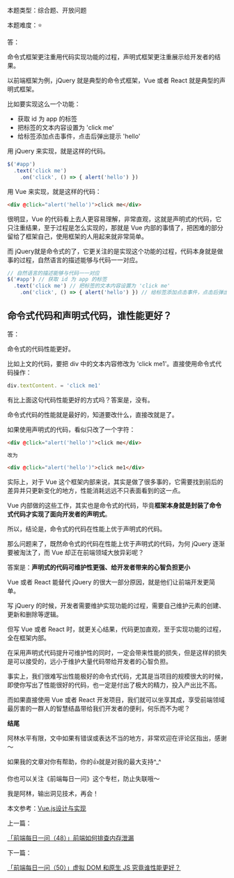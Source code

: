 本题类型：综合题、开放问题

本题难度：⭐ 

答： 

命令式框架更注重用代码实现功能的过程，声明式框架更注重展示给开发者的结果。


以前端框架为例，jQuery 就是典型的命令式框架，Vue 或者 React 就是典型的声明式框架。

比如要实现这么一个功能：

- 获取 id 为 app 的标签
- 把标签的文本内容设置为 'click me'
- 给标签添加点击事件，点击后弹出提示 'hello'

用 jQuery 来实现，就是这样的代码。

```js
$('#app')
  .text('click me')
    .on('click', () => { alert('hello') })
```

用 Vue 来实现，就是这样的代码：

```html
<div @click="alert('hello')">click me</div>
```

很明显，Vue 的代码看上去人更容易理解，非常直观，这就是声明式的代码，它只注重结果，至于过程是怎么实现的，那就是 Vue 内部的事情了，把困难的部分留给了框架自己，使用框架的人用起来就非常简单。

而 jQuery就是命令式的了，它更关注的是实现这个功能的过程，代码本身就是做事的过程，自然语言的描述能够与代码一一对应。

```js
// 自然语言的描述能够与代码一一对应
$('#app') // 获取 id 为 app 的标签
  .text('click me') // 把标签的文本内容设置为 'click me'
    .on('click', () => { alert('hello') }) // 给标签添加点击事件，点击后弹出提示 'hello'
```

## 命令式代码和声明式代码，谁性能更好？

答：

命令式的代码性能更好。

比如上文的代码，要把 div 中的文本内容修改为 'click me1'。直接使用命令式代码操作：

```js
div.textContent. = 'click me1'
```
有比上面这句代码性能更好的方式吗？答案是，没有。

命令式代码的性能就是最好的，知道要改什么，直接改就是了。

如果使用声明式的代码，看似只改了一个字符：

```html
<div @click="alert('hello')">click me</div>

改为

<div @click="alert('hello')">click me1</div>
```

实际上，对于 Vue 这个框架内部来说，其实是做了很多事的，它需要找到前后的差异并只更新变化的地方，性能消耗远远不只表面看到的这一点。

Vue 内部做的这些工作，其实也是命令式的代码，毕竟**框架本身就是封装了命令式代码才实现了面向开发者的声明式**。

所以，结论是，命令式的代码在性能上优于声明式的代码。

那么问题来了，既然命令式的代码在性能上优于声明式的代码，为何 jQuery 逐渐要被淘汰了，而 Vue 却正在前端领域大放异彩呢？

答案是：**声明式的代码可维护性更强、给开发者带来的心智负担更小**

Vue 或者 React 能替代 jQuery 的很大一部分原因，就是他们让前端开发更简单。

写 jQuery 的时候，开发者需要维护实现功能的过程，需要自己维护元素的创建、更新和删除等逻辑。

但写 Vue 或者 React 时，就更关心结果，代码更加直观，至于实现功能的过程，全在框架内部。

在采用声明式代码提升可维护性的同时，一定会带来性能的损失，但是这样的损失是可以接受的，远小于维护大量代码带给开发者的心智负担。

事实上，我们很难写出性能极好的命令式代码，尤其是当项目的规模很大的时候，即使你写出了性能很好的代码，也一定是付出了极大的精力，投入产出比不高。

而如果直接使用 Vue 或者 React 开发项目，我们就可以坐享其成，享受前端领域最厉害的一群人的智慧结晶带给我们开发者的便利，何乐而不为呢？


**结尾**

阿林水平有限，文中如果有错误或表达不当的地方，非常欢迎在评论区指出，感谢～

如果我的文章对你有帮助，你的👍就是对我的最大支持^_^

你也可以关注《前端每日一问》这个专栏，防止失联哦～

我是阿林，输出洞见技术，再会！

本文参考：[Vue.js设计与实现](https://book.douban.com/subject/35768338/)

上一篇：

[「前端每日一问（48）」前端如何排查内存泄漏](https://github.com/wlllyfor/question-everyday/blob/main/Blog/48.%E5%89%8D%E7%AB%AF%E5%A6%82%E4%BD%95%E6%8E%92%E6%9F%A5%E5%86%85%E5%AD%98%E6%B3%84%E6%BC%8F.md)

下一篇：

[「前端每日一问（50）」虚拟 DOM 和原生 JS 究竟谁性能更好？](https://juejin.cn/post/7085891028640595981)